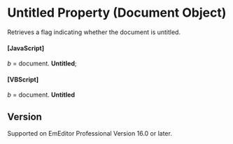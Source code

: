 # Untitled Property (Document Object)

Retrieves a flag indicating whether the document is untitled.

#### \[JavaScript\]

_b_ = document. **Untitled**;

#### \[VBScript\]

_b_ = document. **Untitled**

## Version

Supported on EmEditor Professional Version 16.0 or later.